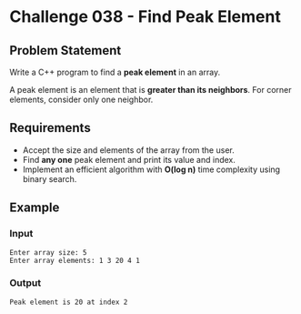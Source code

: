 # Challenge 038 - Find Peak Element

## Problem Statement

Write a C++ program to find a **peak element** in an array.

A peak element is an element that is **greater than its neighbors**. For corner elements, consider only one neighbor.

## Requirements

- Accept the size and elements of the array from the user.
- Find **any one** peak element and print its value and index.
- Implement an efficient algorithm with **O(log n)** time complexity using binary search.

## Example

### Input
```
Enter array size: 5  
Enter array elements: 1 3 20 4 1
```
### Output
```
Peak element is 20 at index 2
```